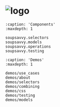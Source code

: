 ![logo](../../../resources//logo.png?raw=true)
========

```{toctree}
:caption: 'Components'
:maxdepth: 1

soupsavvy.selectors
soupsavvy.models
soupsavvy.operations
soupsavvy.testing
```

```{toctree}
:caption: 'Demos'
:maxdepth: 1

demos/use_cases
demos/about
demos/selectors
demos/combining
demos/css
demos/testing
demos/models
```

```{include} ../../README.md
```
